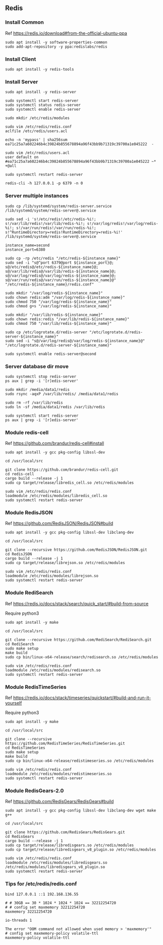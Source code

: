 ## Redis

### Install Common

Ref https://redis.io/download#from-the-official-ubuntu-ppa

```
sudo apt install -y software-properties-common
sudo add-apt-repository -y ppa:redislabs/redis
```

### Install Client

```
sudo apt install -y redis-tools
```

### Install Server

```
sudo apt install -y redis-server

sudo systemctl start redis-server
sudo systemctl status redis-server
sudo systemctl enable redis-server
```

```
sudo mkdir /etc/redis/modules

sudo vim /etc/redis/redis.conf
aclfile /etc/redis/users.acl

echo -n 'mypass' | sha256sum
ea71c25a7a602246b4c39824b855678894a96f43bb9b71319c39700a1e045222  -

sudo vim /etc/redis/users.acl
user default on #ea71c25a7a602246b4c39824b855678894a96f43bb9b71319c39700a1e045222 ~* +@all

sudo systemctl restart redis-server
```

```
redis-cli -h 127.0.0.1 -p 6379 -n 0
```

### Server multiple instances

```
sudo cp /lib/systemd/system/redis-server.service /lib/systemd/system/redis-server@.service

sudo sed -i 's!/etc/redis!/etc/redis-%i!; s!/var/lib/redis!/var/lib/redis-%i!; s!/var/log/redis!/var/log/redis-%i!; s!/var/run/redis!/var/run/redis-%i!; s!^RuntimeDirectory=redis!RuntimeDirectory=redis-%i!' /lib/systemd/system/redis-server@.service
```

```
instance_name=second
instance_port=6380

sudo cp -rp /etc/redis "/etc/redis-${instance_name}"
sudo sed -i "s@^port 6379@port ${instance_port}@; s@/etc/redis@/etc/redis-${instance_name}@; s@/var/lib/redis@/var/lib/redis-${instance_name}@; s@/var/log/redis@/var/log/redis-${instance_name}@; s@/var/run/redis@/var/run/redis-${instance_name}@" "/etc/redis-${instance_name}/redis.conf"

sudo mkdir "/var/log/redis-${instance_name}"
sudo chown redis:adm "/var/log/redis-${instance_name}"
sudo chmod 750 "/var/log/redis-${instance_name}"
sudo chmod g+s "/var/log/redis-${instance_name}"

sudo mkdir "/var/lib/redis-${instance_name}"
sudo chown redis:redis "/var/lib/redis-${instance_name}"
sudo chmod 750 "/var/lib/redis-${instance_name}"

sudo cp /etc/logrotate.d/redis-server "/etc/logrotate.d/redis-server-${instance_name}"
sudo sed -i "s@/var/log/redis@/var/log/redis-${instance_name}@" "/etc/logrotate.d/redis-server-${instance_name}"
```

```
sudo systemctl enable redis-server@second
```

### Server database dir move

```
sudo systemctl stop redis-server
ps aux | grep -i '[r]edis-server'

sudo mkdir /media/data1/redis
sudo rsync -aqxP /var/lib/redis/ /media/data1/redis

sudo rm -rf /var/lib/redis
sudo ln -sf /media/data1/redis /var/lib/redis

sudo systemctl start redis-server
ps aux | grep -i '[r]edis-server'
```

### Module redis-cell

Ref https://github.com/brandur/redis-cell#install

```
sudo apt install -y gcc pkg-config libssl-dev
```

```
cd /usr/local/src

git clone https://github.com/brandur/redis-cell.git
cd redis-cell
cargo build --release -j 1
sudo cp target/release/libredis_cell.so /etc/redis/modules
```

```
sudo vim /etc/redis/redis.conf
loadmodule /etc/redis/modules/libredis_cell.so
sudo systemctl restart redis-server
```

### Module RedisJSON

Ref https://github.com/RedisJSON/RedisJSON#build

```
sudo apt install -y gcc pkg-config libssl-dev libclang-dev
```

```
cd /usr/local/src

git clone --recursive https://github.com/RedisJSON/RedisJSON.git
cd RedisJSON
cargo build --release -j 1
sudo cp target/release/librejson.so /etc/redis/modules
```

```
sudo vim /etc/redis/redis.conf
loadmodule /etc/redis/modules/librejson.so
sudo systemctl restart redis-server
```

### Module RediSearch

Ref https://redis.io/docs/stack/search/quick_start/#build-from-source

Require python3

```
sudo apt install -y make
```

```
cd /usr/local/src

git clone --recursive https://github.com/RediSearch/RediSearch.git
cd RediSearch
sudo make setup
make build
sudo cp bin/linux-x64-release/search/redisearch.so /etc/redis/modules
```

```
sudo vim /etc/redis/redis.conf
loadmodule /etc/redis/modules/redisearch.so
sudo systemctl restart redis-server
```

### Module RedisTimeSeries

Ref https://redis.io/docs/stack/timeseries/quickstart/#build-and-run-it-yourself

Require python3

```
sudo apt install -y make
```

```
cd /usr/local/src

git clone --recursive https://github.com/RedisTimeSeries/RedisTimeSeries.git
cd RedisTimeSeries
sudo make setup
make build
sudo cp bin/linux-x64-release/redistimeseries.so /etc/redis/modules
```

```
sudo vim /etc/redis/redis.conf
loadmodule /etc/redis/modules/redistimeseries.so
sudo systemctl restart redis-server
```

### Module RedisGears-2.0

Ref https://github.com/RedisGears/RedisGears#build

```
sudo apt install -y gcc pkg-config libssl-dev libclang-dev wget make g++
```

```
cd /usr/local/src

git clone https://github.com/RedisGears/RedisGears.git
cd RedisGears
cargo build --release -j 1
sudo cp target/release/libredisgears.so /etc/redis/modules
sudo cp target/release/libredisgears_v8_plugin.so /etc/redis/modules
```

```
sudo vim /etc/redis/redis.conf
loadmodule /etc/redis/modules/libredisgears.so /etc/redis/modules/libredisgears_v8_plugin.so
sudo systemctl restart redis-server
```

### Tips for /etc/redis/redis.conf

```
bind 127.0.0.1 ::1 192.168.136.55
```

```
# # 30GB == 30 * 1024 * 1024 * 1024 == 32212254720
# # config set maxmemory 32212254720
maxmemory 32212254720
```

```
io-threads 1
```

```
The error "OOM command not allowed when used memory > 'maxmemory'"
# config set maxmemory-policy volatile-ttl
maxmemory-policy volatile-ttl
```


